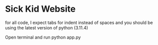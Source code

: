 # Sick Kid Website

for all code, I expect tabs for indent instead of spaces and you should be using the latest version of python (3.11.4)

Open terminal and run python app.py